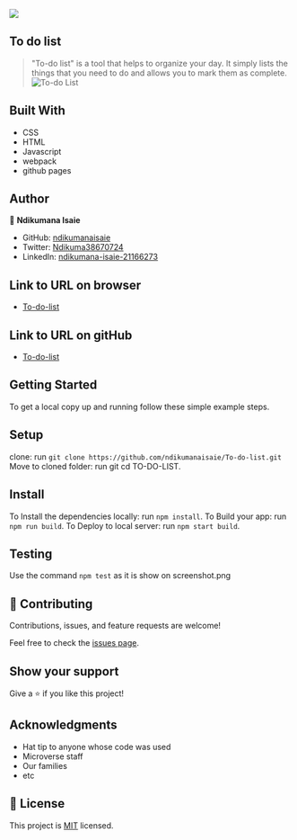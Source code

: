 ![](https://img.shields.io/badge/Microverse-blueviolet)

## To do list

> "To-do list" is a tool that helps to organize your day. It simply lists the things that you need to do and allows you to mark them as complete.
> ![To-do List](https://github.com/ndikumanaisaie/To-do-list/main/images/shot.png?raw=true)

## Built With

- CSS
- HTML
- Javascript
- webpack
- github pages

## Author

👤 **Ndikumana Isaie**

- GitHub: [ndikumanaisaie](https://github.com/ndikumanaisaie)
- Twitter: [Ndikuma38670724](https://twitter.com/Ndikuma38670724)
- LinkedIn: [ndikumana-isaie-21166273](https://www.linkedin.com/in/ndikumana-isaie-21166273/)

## Link to URL on browser
- [To-do-list](https://ndikumanaisaie.github.io/To-do-list/)

## Link to URL on gitHub
- [To-do-list](https://github.com/ndikumanaisaie/To-do-list/)

## Getting Started

To get a local copy up and running follow these simple example steps.

## Setup
clone: run `git clone https://github.com/ndikumanaisaie/To-do-list.git`
Move to cloned folder: run git cd TO-DO-LIST.

## Install

To Install the dependencies locally: run `npm install`.
To Build your app: run `npm run build`.
To Deploy to local server: run `npm start build`.

## Testing

Use the command `npm test` as it is show on screenshot.png

## 🤝 Contributing

Contributions, issues, and feature requests are welcome!

Feel free to check the [issues page](../../issues/).

## Show your support

Give a ⭐️ if you like this project!

## Acknowledgments

- Hat tip to anyone whose code was used
- Microverse staff
- Our families
- etc

## 📝 License

This project is [MIT](./MIT.md) licensed.
